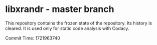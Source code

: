 # libxrandr - master branch

This repository contains the frozen state of the repository.
Its history is cleared. It is used only for static code
analysis with Codacy.

Commit Time: 1721963740